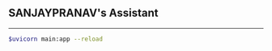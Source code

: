 ## SANJAYPRANAV's Assistant
---------------------------------------

```bash
$uvicorn main:app --reload
```